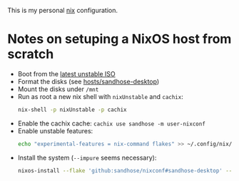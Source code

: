 This is my personal [nix](https://nixos.org/) configuration.

# Notes on setuping a NixOS host from scratch

- Boot from the [latest unstable ISO](https://nixos.org/channels/nixos-unstable)
- Format the disks (see [hosts/sandhose-desktop](./hosts/sandhose-desktop/default.nix))
- Mount the disks under `/mnt`
- Run as root a new nix shell with `nixUnstable` and `cachix`:
  ```sh
  nix-shell -p nixUnstable -p cachix
  ```
- Enable the cachix cache:
  `cachix use sandhose -m user-nixconf`
- Enable unstable features:
  ```sh
  echo "experimental-features = nix-command flakes" >> ~/.config/nix/nix.conf
  ```
- Install the system (`--impure` seems necessary):
  ```sh
  nixos-install --flake 'github:sandhose/nixconf#sandhose-desktop' --root /mnt --impure
  ```

